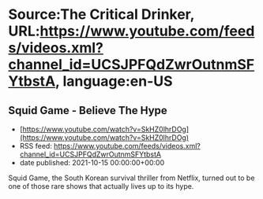 # Source:The Critical Drinker, URL:https://www.youtube.com/feeds/videos.xml?channel_id=UCSJPFQdZwrOutnmSFYtbstA, language:en-US

## Squid Game - Believe The Hype
 - [https://www.youtube.com/watch?v=SkHZ0lhrDOg](https://www.youtube.com/watch?v=SkHZ0lhrDOg)
 - RSS feed: https://www.youtube.com/feeds/videos.xml?channel_id=UCSJPFQdZwrOutnmSFYtbstA
 - date published: 2021-10-15 00:00:00+00:00

Squid Game, the South Korean survival thriller from Netflix, turned out to be one of those rare shows that actually lives up to its hype.

